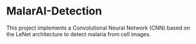 # MalarAI-Detection
This project implements a Convolutional Neural Network (CNN) based on the LeNet architecture to detect malaria from cell images.
